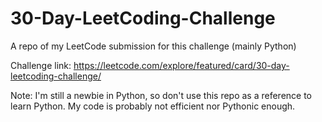 # 30-Day-LeetCoding-Challenge
A repo of my LeetCode submission for this challenge (mainly Python)  

Challenge link: https://leetcode.com/explore/featured/card/30-day-leetcoding-challenge/

Note: I'm still a newbie in Python, so don't use this repo as a reference to learn Python. My code is probably not 
efficient nor Pythonic enough.